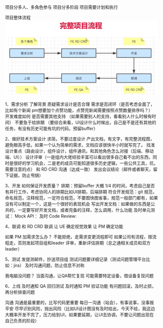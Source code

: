 项目分多人、多角色参与
项目分多阶段
项目需要计划和执行

项目整体流程
![](./img/liucheng.png)

1、需求分析
了解背景
质疑需求设计是否合理
需求是否闭环（是否考虑全面了，比如有个新闻 pm想要加个点赞功能，点赞完新闻需要按照点赞数量排序吗？）
开发难度如何
是否需要其他支持 （如果需要别人的支持，看看别人什么时候有时间）
不要急于给排期 （要综合来看，UI设计什么时候出，自己是不是还有其他的任务，有没有历史可能有坑的代码，预留buffer）

2、做好技术方案设计
求简，不要过度设计
产出文档，有文字，有完整流程图，避免眼高手低，如果一个认为简单的需求，文档应该很快半小时就写完了。
找准设计重点（路由设计，组件设计，组件通讯，和其他角色怎么对接（后端、移动端、UI））
设计评审（一是组内大佬经验丰富可以看出很多自己看不出的东西，同时是很好的学习机会，二是老的成员可能知道很多历史逻辑，一些公共工具，坑，需要注意的点）
和 RD CRD 沟通（达成一致）
发出会议结论（邮件或者聊天，留下证据，防止甩锅）

3、开发
如何保证开发质量？
排期：预留buffer 大概 1/4 的时间，考虑自己是否有并行工作，考虑协同人的排期比如UI排期，后端排期
符合开发规范：git 规范，命名规范，注释规范，一定符合规范，不要图快图省事，规范一般部门都有，如果没有可以制定一个，这是一个很好的表现机会
写出开发文档：如果做的东西是公共的，一定要写好开发文档，或者完备的注释，怎么调用，什么功能
及时单元测试：
Mock API：
及时 Code Review: 

4、联调
和 RD CRD 联调
让 UE 确定视觉效果
让 PM 确定功能

如果 PM 加需求怎么办？
不能拒绝，走需求变更流程即可
如果公司有流程，按流程走，否则发起项目组和leader 评审，重新评估排期（总之通相关成员和双方leader）

5、测试
发提测邮件，抄送项目组
测试问题要详细记录（测试问题管理平台比如：jira）
及时沟通问题，防止信息不对称

我电脑没问题？
当面沟通，让QA帮忙复现
可能需要特定设备，借设备复现问题

6、上线
及时通知 QA 回归测试
及时通知 PM 验证功能
有问题回滚，及时止损，再分析排查问题

沟通
沟通是最重要的，比写代码更重要
每日一沟通（站会），有事说事，没事报平安
尽早识别风险，抛出风险（比如UI设计图没有及时给出，今天不给，我这边大概率开发不完了，压力给到UI，如果要延期，让UI去协调，不要让问题出现在自己负责的阶段）











